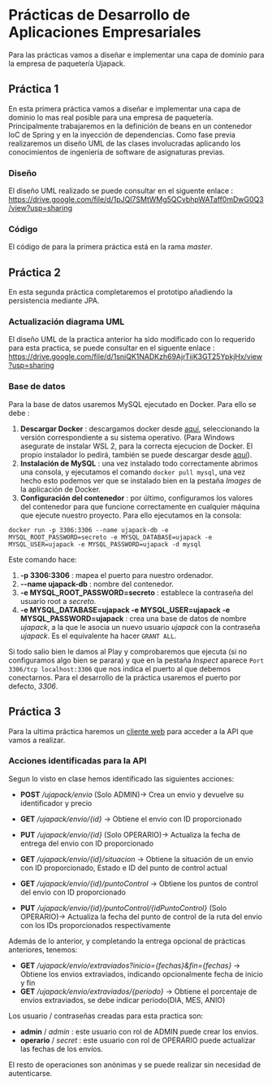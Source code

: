 # Prácticas de Desarrollo de Aplicaciones Empresariales
Para las prácticas vamos a diseñar e implementar una capa de dominio para la empresa de paquetería Ujapack.

## Práctica 1
En esta primera práctica vamos a diseñar e implementar una capa de dominio lo mas real posible
para una empresa de paquetería. Principalmente trabajaremos en la definición de beans en un
contenedor IoC de Spring y en la inyección de dependencias. Como fase previa realizaremos un
diseño UML de las clases involucradas aplicando los conocimientos de ingeniería de software de
asignaturas previas.

### Diseño
El diseño UML realizado se puede consultar en el siguente enlace :
https://drive.google.com/file/d/1pJQl7SMtWMg5QCvbhpWATaff0mDwG0Q3/view?usp=sharing

### Código
El código de para la primera práctica está en la rama _master_.

## Práctica 2
En esta segunda práctica completaremos el prototipo añadiendo la persistencia mediante JPA.

### Actualización diagrama UML
El diseño UML de la practica anterior ha sido modificado con lo requerido para esta practica, se puede consultar en el siguente enlace :
https://drive.google.com/file/d/1sniQK1NADKzh69AjrTijK3GT25YpkjHx/view?usp=sharing

### Base de datos
Para la base de datos usaremos MySQL ejecutado en Docker. Para ello se debe :

1. **Descargar Docker** : descargamos docker desde [aquí](https://www.docker.com/get-started), seleccionando la versión correspondiente a su sistema operativo. (Para Windows asegurate de instalar WSL 2, para la correcta ejecucion de Docker. El propio instalador lo pedirá, también se puede descargar desde [aquí](https://wslstorestorage.blob.core.windows.net/wslblob/wsl_update_x64.msi)).
2. **Instalación de MySQL** : una vez instalado todo correctamente abrimos una consola, y ejecutamos el comando `docker pull mysql`, una vez hecho esto podemos ver que se instalado bien en la pestaña _Images_ de la aplicación de Docker.
3. **Configuración del contenedor** : por último, configuramos los valores del contenedor para que funcione correctamente en cualquier máquina que ejecute nuestro proyecto. Para ello ejecutamos en la consola:
```
docker run -p 3306:3306 --name ujapack-db -e MYSQL_ROOT_PASSWORD=secreto -e MYSQL_DATABASE=ujapack -e MYSQL_USER=ujapack -e MYSQL_PASSWORD=ujapack -d mysql
```
Este comando hace:

1. **-p 3306:3306** : mapea el puerto para nuestro ordenador.
2. **--name ujapack-db** : nombre del contenedor.
3. **-e MYSQL_ROOT_PASSWORD=secreto** : establece la contraseña del usuario root a _secreto_.
4. **-e MYSQL_DATABASE=ujapack -e MYSQL_USER=ujapack -e MYSQL_PASSWORD=ujapack** : crea una base de datos de nombre _ujapack_, a la que le asocia un nuevo usuario _ujapack_ con la contraseña _ujapack_. Es el equivalente ha hacer `GRANT ALL`.

Si todo salio bien le damos al Play y comprobaremos que ejecuta (si no configuramos algo bien se parara) y que en la pestaña _Inspect_ aparece `Port 3306/tcp localhost:3306` que nos indica el puerto al que debemos conectarnos. Para el desarrollo de la práctica usaremos el puerto por defecto, _3306_.

## Práctica 3
Para la ultima práctica haremos un [cliente web](https://github.com/sjm00010/Cliente-DAE) para acceder a la API que vamos a realizar.

### Acciones identificadas para la API
Segun lo visto en clase hemos identificado las siguientes acciones:
- **POST** */ujapack/envio* (Solo ADMIN)-> Crea un envio y devuelve su identificador y precio

- **GET** */ujapack/envio/{id}* -> Obtiene el envio con ID proporcionado
- **PUT** */ujapack/envio/{id}* (Solo OPERARIO)-> Actualiza la fecha de entrega del envio con ID proporcionado

- **GET** */ujapack/envio/{id}/situacion* -> Obtiene la situación de un envio con ID proporcionado, Estado e ID del punto de control actual

- **GET** */ujapack/envio/{id}/puntoControl* -> Obtiene los puntos de control del envio con ID proporcionado
- **PUT** */ujapack/envio/{id}/puntoControl/{idPuntoControl}* (Solo OPERARIO)-> Actualiza la fecha del punto de control de la ruta del envio con los IDs proporcionados respectivamente

Además de lo anterior, y completando la entrega opcional de prácticas anteriores, tenemos:
- **GET** */ujapack/envio/extraviados?inicio={fechas}&fin={fechas}* -> Obtiene los envios extraviados, indicando opcionalmente fecha de inicio y fin
- **GET** */ujapack/envio/extraviados/{periodo}* -> Obtiene el porcentaje de envios extraviados, se debe indicar periodo(DIA, MES, ANIO)

Los usuario / contraseñas creadas para esta practica son:
- **admin** / *admin* : este usuario con rol de ADMIN puede crear los envios.
- **operario** / *secret* : este usuario con rol de OPERARIO puede actualizar las fechas de los envíos.

El resto de operaciones son anónimas y se puede realizar sin necesidad de autenticarse.
